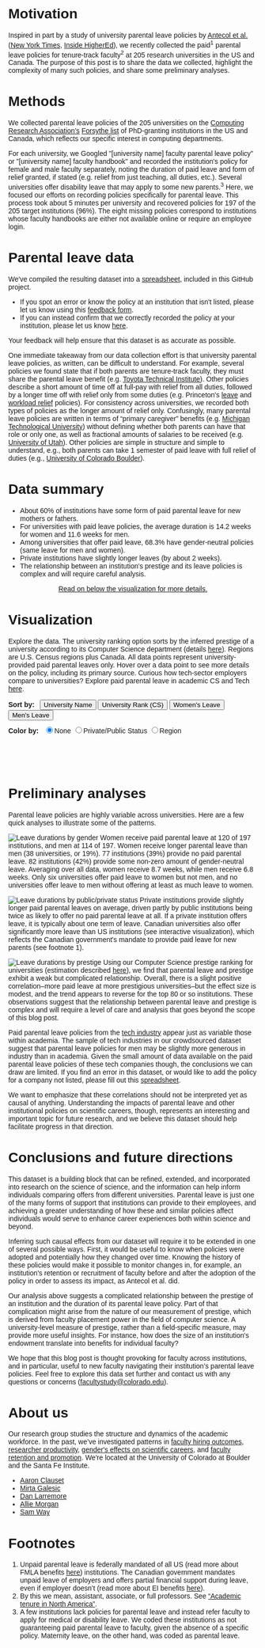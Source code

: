 <script src='//d3js.org/d3.v4.js'></script>
<style type="text/css">
body {
	font-family: "Helvetica";
}
	
div.tooltip {	
	position: absolute;			
	text-align: left;			
	padding: 4px;				
	font: 12px sans-serif;		
	background: #eee;				
}

h2 {
	font-weight: 100;
	font-size: 2em; 
}

h3 {
	padding-top: 10px; 
	margin-top: 0px;
}

h4 {
	font-size: 1em;
	display: inline;
	clear: none;
	padding-right: 0.5em;
	height: 20px;
}

.controls {
	padding-bottom: 10px;
}

form {
	display: inline-block;
}

.title {
	font-weight: bold;
}

.legend_item {
	font-size: 1.3em;
}

#color_legend {
	height: 20px;
}

a:hover, a:focus {
	font-weight: 400; 
}

a {
	font-weight: 400;
}
</style>

# Motivation

Inspired in part by a study of university parental leave policies by [Antecol et al.](https://docs.google.com/viewer?a=v&pid=sites&srcid=ZGVmYXVsdGRvbWFpbnxzdGVhcm5zamV8Z3g6NDE0NTM4MTBhYjBmYjhmYw) ([New York Times](https://www.nytimes.com/2016/06/26/business/tenure-extension-policies-that-put-women-at-a-disadvantage.html), [Inside HigherEd](https://www.insidehighered.com/news/2016/06/27/stopping-tenure-clock-may-help-male-professors-more-female-study-finds)), we recently collected the paid<sup>1</sup> parental leave policies for tenure-track faculty<sup>2</sup> at 205 research universities in the US and Canada. The purpose of this post is to share the data we collected, highlight the complexity of many such policies, and share some preliminary analyses.

# Methods

We collected parental leave policies of the 205 universities on the [Computing Research Association's](https://cra.org/about/) [Forsythe list](http://archive.cra.org/reports/forsythe.html) of PhD-granting institutions in the US and Canada, which reflects our specific interest in computing departments.

For each university, we Googled "[university name] faculty parental leave policy" or "[university name] faculty handbook" and recorded the institution's policy for female and male faculty separately, noting the duration of paid leave and form of relief granted, if stated (e.g. relief from just teaching, all duties, etc.). Several universities offer disability leave that may apply to some new parents.<sup>3</sup> Here, we focused our efforts on recording policies specifically for parental leave. This process took about 5 minutes per university and recovered policies for 197 of the 205 target institutions (96%). The eight missing policies correspond to institutions whose faculty handbooks are either not available online or require an employee login. 

# Parental leave data

We've compiled the resulting dataset into a [spreadsheet](https://github.com/aaronclauset/parental-leave/blob/master/parental_leave_policies.tsv), included in this GitHub project. 

* If you spot an error or know the policy at an institution that isn't listed, please let us know using this [feedback form](https://goo.gl/forms/uZAVXaqRGpF3AjNS2). 
* If you can instead confirm that we correctly recorded the policy at your institution, please let us know [here](https://goo.gl/forms/O6gHXZVho2QZmnL13). 

Your feedback will help ensure that this dataset is as accurate as possible.

One immediate takeaway from our data collection effort is that university parental leave policies, as written, can be difficult to understand. For example, several policies we found state that if both parents are tenure-track faculty, they must share the parental leave benefit (e.g. [Toyota Technical Institute](http://www.ttic.edu/dl/faculty_handbook.pdf)). Other policies describe a short amount of time off at full-pay with relief from all duties, followed by a longer time off with relief only from some duties (e.g. Princeton's [leave](https://dof.princeton.edu/working-princeton/benefits/paid-leave-childbearing-for-faculty) and [workload relief](https://dof.princeton.edu/working-princeton/benefits/workload-relief-new-parents-for-faculty) policies). For consistency across universities, we recorded both types of policies as the longer amount of relief only. Confusingly, many parental leave policies are written in terms of “primary caregiver” benefits (e.g. [Michigan Technological University](https://www.mtu.edu/hr/current/benefits/docs/parental-leave.pdf)) without defining whether both parents can have that role or only one, as well as fractional amounts of salaries to be received (e.g. [University of Utah](https://regulations.utah.edu/academics/6-315.php)). Other policies are simple in structure and simple to understand, e.g., both parents can take 1 semester of paid leave with full relief of duties (e.g., [University of Colorado Boulder](https://www.cu.edu/ope/aps/5019)).

# Data summary

* About 60% of institutions have some form of paid parental leave for new mothers or fathers.
* For universities with paid leave policies, the average duration is 14.2 weeks for women and 11.6 weeks for men.
* Among universities that offer paid leave, 68.3% have gender-neutral policies (same leave for men and women).
* Private institutions have slightly longer leaves (by about 2 weeks).
* The relationship between an institution's prestige and its leave policies is complex and will require careful analysis.

<p align="center" style="font-weight: 400;"><a href="#analysis">Read on below the visualization for more details.</a></p>

# Visualization
<a name="visualization"></a>
Explore the data. The university ranking option sorts by the inferred prestige of a university according to its Computer Science department (details [here](http://advances.sciencemag.org/content/1/1/e1400005)). Regions are U.S. Census regions plus Canada. All data points represent university-provided paid parental leaves only. Hover over a data point to see more details on the policy, including its primary source. Curious how tech-sector employers compare to universities? Explore paid parental leave in academic CS and Tech [here](https://aaronclauset.github.io/parental-leave/industry_academia.html).

<div class="controls">
	<h4 class="title">Sort by: </h4>
	<button type="button" onclick="rearrange('sorted_by_name')">University Name</button>
	<button type="button" onclick="rearrange('sorted_by_prestige')">University Rank (CS)</button>
	<button type="button" onclick="rearrange('sorted_by_women')">Women's Leave</button>
	<button type="button" onclick="rearrange('sorted_by_men')">Men's Leave</button>
</div>
<div class="controls">
	<form autocomplete="off">
		<h4 class="title">Color by:</h4>
		<label>
		    <input type="radio" name="highlight" value="none" checked="checked"/>None
		</label>
		<label>
		    <input type="radio" name="highlight" value="pubpriv"/>Private/Public Status
		</label>
		<label>
		    <input type="radio" name="highlight" value="loc"/>Region
		</label>
	</form>
</div>
<div id="color_legend" class="controls"></div>

<h3></h3>

<!-- Begin D3 Javascript -->
<script type="text/javascript">
    // Globals 
    var TEXT_POS = 175;
    var TEXT_PAD = 10;
    var DEFAULT_F_COLOR = "#67C080";
    var DEFAULT_M_COLOR = "#202020";
    var PRIVATE_COLOR = "#B074E8"
    var PUBLIC_COLOR = "#202020";
    var REGION_COLORS = { "Midwest": "#AB4ADB", 
    					  "Northeast": "#077187",
    					  "South": "#CCA43B",
    					  "West": "#5BBA6F",
    					  "Canada": "#DB3A34"};
    var DEFAULT_MARKER_COLOR = "#999999";
    var TRANSITION_DURATION = 1000;

    // Setup data
    var tsvdata = [];
    var sortby = "sorted_by_name"; 

    // Setup settings for graphic
    var canvas_width = 550;
    var canvas_height = 2500;
    var yPadding = 60;
    var xPadding = 200;
    var xScale;
    var yScale;
    var shapes; 
    var texts;
    var xticks = [0, 5, 10, 15, 20, 25, 30, 35, 40, 45, 50];

    // Presorting function
    function presort_by(data, by, name, isNumeric)
    {
    	// Default to alphabetical if values are the same.
    	var to_sort = []
    	if (isNumeric) {
			for (var i = 0; i < data.length; i++) 
			{ to_sort.push([parseFloat(data[i][by]), i, data[i]["short_name"]]);}
			to_sort.sort(function(left, right) {
				if (left[0] != right[0])
						return left[0] > right[0] ? -1 : 1; 
				else
					return left[2] < right[2] ? -1 : 1; });
    	}
		else {
			for (var i = 0; i < data.length; i++) 
			{ to_sort.push([data[i][by], i, data[i]["short_name"]]); }
			to_sort.sort(function(left, right) {
				
				if (left[0] != right[0])
						return left[0] < right[0] ? -1 : 1;
				else
					return left[2] < right[2] ? -1 : 1; });
		}

		// Fill in sorted and SCALED values
		for (i=0; i<data.length; i++) { 
			data[to_sort[i][1]][name] = yScale(i); 
		}
		return;
    }

    // Tooltip functions
    function make_tooltip(d) {	

    	var source_link; 
    	if ("link" in d && d.link.includes("http"))
    		source_link = "<br />[<a target='_blank' href='" + d.link + "'>source</a>]";
    	else
    		source_link = "";

        div.transition()		
            .duration(200)		
            .style("opacity", .9);		
        div.html("<span class='title'>" + d.short_name + "</span>"
        	+ "<br />Women: " + d.paid_leave_weeks_woman + " weeks"
        	+ "<br />Men: " + d.paid_leave_weeks_man + " weeks"
        	+ source_link)	
            .style("left", (d3.event.pageX + 10) + "px")		
            .style("top", (d3.event.pageY - 28) + "px");	
     }

     function hide_tooltip(d) {		
     	div.transition()		
            .duration(500)	
            .delay(1000)	
            .style("opacity", 0);	
    }
    
    // Create SVG element
    var svg = d3.select("h3")
        .append("svg")
        .attr("width", canvas_width)
        .attr("height", canvas_height)

    // Tooltip 
    var div = d3.select("body").append("div")	
    		.attr("class", "tooltip")				
    		.style("opacity", 0);

		// Load data and build the figure
	d3.tsv("parental_leave_policies.tsv", function(data) {

		// Only show universities where we found a policy
		data = data.filter(function(entry) { return entry.missing == 0; });

		// Create scale functions
        xScale = d3.scaleLinear()
            .domain([0, 52])
            .range([TEXT_POS+TEXT_PAD, canvas_width]); 

        yScale = d3.scaleLinear() 
            .domain([0, data.length])
            .range([yPadding, canvas_height - yPadding/2]);
    	
    	/*
			Helper variables:
				- rev_rank: reverses rank to sort most prestigious to top
				- f_color: variable for coloring the female marker
				- m_color: variable for coloring the male marker
    	*/
		for (var i = 0; i < data.length; i++) {
			data[i].rev_rank = -parseFloat(data[i].rank); 
			data[i].f_color = DEFAULT_F_COLOR;
			data[i].m_color = DEFAULT_M_COLOR;
		}

		// Pre-calculate sorted indicies
		presort_by(data, "paid_leave_weeks_woman", "sorted_by_women", true)
		presort_by(data, "paid_leave_weeks_man", "sorted_by_men", true)
		presort_by(data, "rev_rank", "sorted_by_prestige", true)
		presort_by(data, "short_name", "sorted_by_name", false)

        // Custom grid
        for (i=0; i<xticks.length; i++)
        {
        	svg.append("line")
        		.style("stroke", "gray")	
        		.style("stroke-dasharray", ("1, 3"))
        		.attr("stroke-width", ".5")
        		.attr("x1", xScale(xticks[i]))
        		.attr("x2", xScale(xticks[i]))
        		.attr("y1", yScale(0) - 15)
        		.attr("y2", yScale(data.length));

        	svg.append("text")
        		.attr("color", DEFAULT_M_COLOR)
        		.attr("x", xScale(xticks[i]))
	            	.attr("y", yScale(0) - 20)
            		.attr("font-weight", 100)
        	    	.attr("text-anchor", "middle")
	            	.attr("font-size", "14px")
            		.text(xticks[i]);
		
		svg.append("text")
        		.attr("color", DEFAULT_M_COLOR)
        		.attr("x", xScale(xticks[i]))
        	    	.attr("y", yScale(data.length + 1.5))
	            	.attr("font-weight", 100)
            		.attr("text-anchor", "middle")
        	    	.attr("font-size", "14px")
	            	.text(xticks[i]);
        }

        // Title and legend
		svg.append("text")
    		.attr("x", xScale(0))
        	.attr("y", yScale(0) - 45)
        	.attr("color", DEFAULT_M_COLOR)
        	.attr("font-weight", 100)
        	.attr("text-anchor", "start")
        	.attr("font-size", "16px")
        	.text("Paid Leave Duration (weeks)");	

    	svg.append("circle")
    		.attr("class", "f_marker")
    		.attr("cx", xScale(35))
    		.attr("cy", yScale(0) - 50)
    		.attr("fill", "#fff")
            .attr("stroke", "#67C080")
            .attr("stroke-width", "2")
            .attr("r", 3.5);
        svg.append("text")
    		.attr("x", xScale(36))
        	.attr("y", yScale(0) - 45)
        	.attr("font-weight", 100)
        	.attr("text-anchor", "start")
        	.attr("font-size", "14px")
        	.attr("color", DEFAULT_M_COLOR)
        	.text("Women");

        svg.append("line")
        	.attr("class", "m_marker")
        	.attr("stroke", "black")
        	.attr("stroke-width", "1.25")
        	.attr("x1", xScale(45)-3)
        	.attr("x2", xScale(45)+3)
        	.attr("y1", yScale(0)-50-3)
        	.attr("y2", yScale(0)-50+3);
        svg.append("line")
        	.attr("class", "m_marker")
        	.attr("stroke", "black")
        	.attr("stroke-width", "1.25")
        	.attr("x1", xScale(45)-3)
        	.attr("x2", xScale(45)+3)
        	.attr("y1", yScale(0)-50+3)
        	.attr("y2", yScale(0)-50-3);
       	svg.append("text")
    		.attr("x", xScale(46))
        	.attr("y", yScale(0) - 45)
        	.attr("font-weight", 100)
        	.attr("text-anchor", "start")
        	.attr("font-size", "14px")
        	.attr("color", DEFAULT_M_COLOR)
        	.text("Men");

        // Create all of our markers
        shapes = svg.selectAll(".shapes").data(data).enter();

        // Line connecting the two markers
        shapes.append("line")
        	.style("stroke", "gray")
        	.attr("stroke-width", ".5")
        	.attr("class", "linesc movey")
        	.attr("x1", function(d, i) { return xScale(d.paid_leave_weeks_man); })
        	.attr("x2", function(d, i) { return xScale(d.paid_leave_weeks_woman); })
        	.attr("y1", function(d, i) { return d[sortby]; })
        	.attr("y2", function(d, i) { return d[sortby]; });

        // Women (circles)
        shapes.append("circle")
    		.attr("cx", function(d, i) { return xScale(d.paid_leave_weeks_woman); })
    		.attr("cy", function(d, i) { return d[sortby]; })
    		.attr("fill", "#fff")
            .attr("stroke", function(d, i) { return d.f_color; })
            .attr("stroke-width", "2")
            .attr("r", 3.5)
            .attr("class", "dots movey")
            .on("mouseover", function(d) { make_tooltip(d); })					
    		.on("mouseout", function(d) { hide_tooltip(d); });

        // Men (draw X as two lines)
        shapes.append("line")
        	.attr("stroke", function(d, i) { return d.m_color; })
        	.attr("stroke-width", "1.25")
        	.attr("class", "x1")
        	.on("mouseover", function(d) { make_tooltip(d); })					
    		.on("mouseout", function(d) { hide_tooltip(d); })
        	.attr("x1", function(d, i) { return xScale(d.paid_leave_weeks_man)-3; })
        	.attr("x2", function(d, i) { return xScale(d.paid_leave_weeks_man)+3; })
        	.attr("y1", function(d, i) { return d[sortby]-3; })
        	.attr("y2", function(d, i) { return d[sortby]+3; });
        shapes.append("line")
        	.attr("stroke", function(d, i) { return d.m_color; })
        	.attr("stroke-width", "1.25")
        	.attr("class", "x2")
        	.on("mouseover", function(d) { make_tooltip(d); })					
    		.on("mouseout", function(d) { hide_tooltip(d); })
        	.attr("x1", function(d, i) { return xScale(d.paid_leave_weeks_man)-3; })
        	.attr("x2", function(d, i) { return xScale(d.paid_leave_weeks_man)+3; })
        	.attr("y1", function(d, i) { return d[sortby]+3; })
        	.attr("y2", function(d, i) { return d[sortby]-3; });

        // University labels
        texts = shapes.append("text")
            .attr("class", "names movey")
            .attr("color", function(d) { return d.m_color; })
            .attr("x", function(d, i) { return TEXT_POS; })
            .attr("y", function(d, i) { return d[sortby]; })
            .text(function(d) { return d.short_name; })
            .attr("font-weight", "100")
            .attr("alignment-baseline", "central")
            .attr("text-anchor", "end")
            .attr("font-size", "11px");

    	// Save data to global variable
        tsvdata = data;
	});

    function rearrange(by, force_update = false) {
		
		// Bail if no changes needed
		if (sortby == by && !force_update) { return; }

		// Update sorting variable
		sortby = by; 

        // Update female markers...
        svg.selectAll(".dots")
        .transition()
        .duration(TRANSITION_DURATION)
        .delay(function(d, i) { return i / tsvdata.length * 500; })
        .attr("stroke", function(d, i) { return d.f_color; })
        .attr("cy", function(d, i) { return d[sortby]; })

        // ...connecting lines...
		svg.selectAll(".linesc")
		.transition()
		.duration(TRANSITION_DURATION)
		.delay(function(d, i) { return i / tsvdata.length * 500; })
		.attr("y1", function(d, i) { return d[sortby]; })
		.attr("y2", function(d, i) { return d[sortby]; });

        // ...male markers...
    	svg.selectAll(".x1")
        .transition()
        .duration(TRANSITION_DURATION)
        .delay(function(d, i) { return i / tsvdata.length * 500; })
        .attr("stroke", function(d, i) { return d.m_color; })
    	.attr("y1", function(d, i) { return d[sortby]-3; })
    	.attr("y2", function(d, i) { return d[sortby]+3; });
    	svg.selectAll(".x2")
        .transition()
        .duration(TRANSITION_DURATION)
        .delay(function(d, i) { return i / tsvdata.length * 500; })
        .attr("stroke", function(d, i) { return d.m_color; })
    	.attr("y1", function(d, i) { return d[sortby]+3; })
    	.attr("y2", function(d, i) { return d[sortby]-3; });

        // ...and names of the universities.
		svg.selectAll(".names")
        .transition()
        .duration(TRANSITION_DURATION)
        .delay(function(d, i) { return i / tsvdata.length * 500; })
        .style('fill',  function(d, i) { return d.m_color; } )
        .attr("y", function(d, i) { return d[sortby]; });
    }

    // Radio button controls (for selecting coloring options)
    d3.selectAll("input[name='highlight']").on("change", 
    	function() {

		// For updating the legend
		var f_marker_color = DEFAULT_MARKER_COLOR;
		var m_marker_color = DEFAULT_MARKER_COLOR; 

		// If coloring by public/private status
    	if (this.value == "pubpriv")
    	{
        	for (var i=0; i<tsvdata.length; i++){
    			if (tsvdata[i].is_private == 1)
    			{
        			tsvdata[i].f_color = PRIVATE_COLOR;
        			tsvdata[i].m_color = PRIVATE_COLOR;
    			}
    			else 
    			{
        			tsvdata[i].f_color = PUBLIC_COLOR;
        			tsvdata[i].m_color = PUBLIC_COLOR;
    			}
            }

            svg.selectAll(".pubpriv_legend").attr("opacity", "100%");
            svg.selectAll(".loc_legend").attr("opacity", "0");
            document.getElementById('color_legend').innerHTML = `
					<h4 class="title">Colors:</h4>
					<span class="legend_item" style="color: #202020;">Public</span>, 
					<span class="legend_item" style="color: #B074E8;"> Private</span>
            `;
    	}

    	// If coloring by region
    	else if (this.value == "loc")
    	{
    		for (var i=0; i<tsvdata.length; i++){
    			color = REGION_COLORS[tsvdata[i].census_region];
    			tsvdata[i].f_color = color;
            	tsvdata[i].m_color = color;
            }

            svg.selectAll(".pubpriv_legend").attr("opacity", "0");
            svg.selectAll(".loc_legend").attr("opacity", "100%");
            document.getElementById('color_legend').innerHTML = `
					<h4 class="title">Colors:</h4>
					<span class="legend_item" style="color: #077187;">Northeast</span>, 
					<span class="legend_item" style="color: #CCA43B;"> South</span>,
					<span class="legend_item" style="color: #AB4ADB;"> Midwest</span>,
					<span class="legend_item" style="color: #5BBA6F;"> West</span>,
					<span class="legend_item" style="color: #DB3A34;"> Canada</span>
            `;
    	}

    	// If using default colors 
    	else
    	{
    		for (var i=0; i<tsvdata.length; i++){
    			tsvdata[i].f_color = DEFAULT_F_COLOR;
            	tsvdata[i].m_color = DEFAULT_M_COLOR;
            }	

            f_marker_color = DEFAULT_F_COLOR;
            m_marker_color = DEFAULT_M_COLOR;
            svg.selectAll(".pubpriv_legend").attr("opacity", "0");
            svg.selectAll(".loc_legend").attr("opacity", "0");
            document.getElementById('color_legend').innerHTML = ``;
    	}

    	// Update the legend colors
    	svg.selectAll(".f_marker").attr("stroke", f_marker_color);
        svg.selectAll(".m_marker").attr("stroke", m_marker_color);;

    	// Force redraw.
        rearrange(sortby, true);
	});
</script>

<a name="analysis"></a>
# Preliminary analyses

Parental leave policies are highly variable across universities. Here are a few quick analyses to illustrate some of the patterns.

![Leave durations by gender](python/figures/distribution_by_gender.png)
	Women receive paid parental leave at 120 of 197 institutions, and men at 114 of 197. Women receive longer parental leave than men (38 universities, or 19%). 77 institutions (39%) provide no paid parental leave. 82 institutions (42%) provide some non-zero amount of gender-neutral leave. Averaging over all data, women receive 8.7 weeks, while men receive 6.8 weeks. Only six universities offer paid leave to women but not men, and no universities offer leave to men without offering at least as much leave to women.

![Leave durations by public/private status](python/figures/distribution_by_status.png)
Private institutions provide slightly longer paid parental leaves on average, driven partly by public institutions being twice as likely to offer no paid parental leave at all. If a private institution offers leave, it is typically about one term of leave. Canadian universities also offer significantly more leave than US institutions (see interactive visualization), which reflects the Canadian government's mandate to provide paid leave for new parents (see footnote 1).

![Leave durations by prestige](python/figures/scatter_by_prestige.png)
Using our Computer Science prestige ranking for universities (estimation described [here](http://advances.sciencemag.org/content/1/1/e1400005)), we find that parental leave and prestige exhibit a weak but complicated relationship. Overall, there is a slight positive correlation–more paid leave at more prestigious universities–but the effect size is modest, and the trend appears to reverse for the top 80 or so institutions. These observations suggest that the relationship between parental leave and prestige is complex and will require a level of care and analysis that goes beyond the scope of this blog post. 

Paid parental leave policies from the [tech industry](https://aaronclauset.github.io/parental-leave/industry_academia.html) appear just as variable those within academia. The sample of tech industries in our crowdsourced dataset suggest that parental leave policies for men may be slightly more generous in industry than in academia. Given the small amount of data available on the paid parental leave policies of these tech companies though, the conclusions we can draw are limited. If you find an error in this dataset, or would like to add the policy for a company not listed, please fill out this [spreadsheet](https://docs.google.com/spreadsheets/d/1GKWqhc3FVtSVKRZNBxyfwZ_QrB1f-i1T0-yBJ6X_YHM/edit).

We want to emphasize that these correlations should not be interpreted yet as causal of anything. Understanding the impacts of parental leave and other institutional policies on scientific careers, though, represents an interesting and important topic for future research, and we believe this dataset should help facilitate progress in that direction.

# Conclusions and future directions

This dataset is a building block that can be refined, extended, and incorporated into research on the science of science, and the information can help inform individuals comparing offers from different universities. Parental leave is just one of the many forms of support that institutions can provide to their employees, and achieving a greater understanding of how these and similar policies affect individuals would serve to enhance career experiences both within science and beyond.

Inferring such causal effects from our dataset will require it to be extended in one of several possible ways. First, it would be useful to know when policies were adopted and potentially how they changed over time. Knowing the history of these policies would make it possible to monitor changes in, for example, an institution's retention or recruitment of faculty before and after the adoption of the policy in order to assess its impact, as Antecol et al. did.

Our analysis above suggests a complicated relationship between the prestige of an institution and the duration of its parental leave policy. Part of that complication might arise from the nature of our measurement of prestige, which is derived from faculty placement power in the field of computer science. A university-level measure of prestige, rather than a field-specific measure, may provide more useful insights. For instance, how does the size of an institution's endowment translate into benefits for individual faculty? 

We hope that this blog post is thought provoking for faculty across institutions, and in particular, useful to new faculty navigating their institution’s parental leave policies. Feel free to explore this data set further and contact us with any questions or concerns (facultystudy@colorado.edu). 

# About us

Our research group studies the structure and dynamics of the academic workforce. In the past, we’ve investigated patterns in [faculty hiring outcomes](http://advances.sciencemag.org/content/1/1/e1400005), [researcher productivity](http://www.pnas.org/content/114/44/E9216), [gender's effects on scientific careers](https://arxiv.org/abs/1602.00795), and [faculty retention and promotion](https://arxiv.org/abs/1804.02760). We're located at the University of Colorado at Boulder and the Santa Fe Institute.

* [Aaron Clauset](http://tuvalu.santafe.edu/~aaronc/)
* [Mirta Galesic](https://www.santafe.edu/people/profile/mirta-galesic)
* [Dan Larremore](http://danlarremore.com/)
* [Allie Morgan](https://allisonmorgan.github.io/)
* [Sam Way](http://samfway.com/)

# Footnotes

1. Unpaid parental leave is federally mandated of all US (read more about FMLA benefits [here](https://www.dol.gov/whd/fmla/)) institutions. The Canadian government mandates unpaid leave of employers and offers partial financial support during leave, even if employer doesn’t (read more about EI benefits [here](https://www.canada.ca/en/services/benefits/ei/ei-maternity-parental.html)).
2. By this we mean, assistant, associate, or full professors. See [“Academic tenure in North America”](https://en.wikipedia.org/wiki/Academic_tenure_in_North_America).
3. A few institutions lack policies for parental leave and instead refer faculty to apply for medical or disability leave. We coded these institutions as not guaranteeing paid parental leave to faculty, given the absence of a specific policy. Maternity leave, on the other hand, was coded as parental leave.
